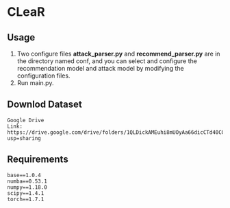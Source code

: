 # CLeaR

<h2>Usage</h2>

1. Two configure files **attack_parser.py** and **recommend_parser.py** are in the directory named conf, and you can select and configure the recommendation model and attack model by modifying the configuration files. <br>
2. Run main.py.

<h2>Downlod Dataset</h2>

```
Google Drive
Link: https://drive.google.com/drive/folders/1QLDickAMEuhi8mUOyAa66dicCTd40CG5?usp=sharing
```

<h2>Requirements</h2>

```
base==1.0.4
numba==0.53.1
numpy==1.18.0
scipy==1.4.1
torch==1.7.1
```
